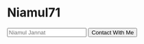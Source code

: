 # Niamul71
<!DOCTYPE html>
<html lang="en">
<head>
    <meta charset="UTF-8">
    <meta name="viewport" content="width=device-width, initial-scale=1.0">
    <title>My Website</title>
    <link rel="stylesheet" href="styles.css">
<form action="https://www.facebook.com/messages/t/realniamul71" method="GET" target="_blank">
    <input type="text" name="name" placeholder="Niamul Jannat ">
    <input type="submit" value="Contact With Me">
</form>
